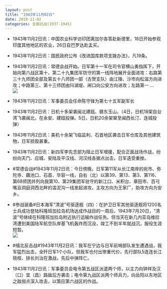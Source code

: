 ```yaml
---
layout: post
title: "1943年11月02日"
date: 2018-11-02
categories: 全面抗战(1937-1945)
---
```


<meta name="referrer" content="no-referrer" />

- 1943年11月2日讯：中国农业科学访印团离加尔各答赴新德里，18日开始参观印度其他地区的农业，26日自巴罗达赴孟买。 

- 1943年11月2日讯：国民政府公布《改进国库款项支拨办法》，凡19条。 

- 1943年11月2日讯：常德会战开始。日军第十一军在司令官横山勇指挥下，开始向第六战区第十、第二十九集团军防守的第一线阵地展开全面进攻：右路第三十九师团全部及第五十八师团一部（古贺支队）由江陵、沙市向松滋方向进攻；中路第三、第十三师团由阧湖堤、闸口向公安方向进攻；左路第一 ... <br/><img src="https://wx4.sinaimg.cn/large/aca367d8ly1fwu0nvb1k7j20c80bx3ym.jpg" />

- 1943年11月2日讯：军事委员会任命陈守锋为第七十五军副军长 

- 1943年11月2日讯：日机十多架袭闽北建瓯、赣东玉山。（4日，日机18架自台湾飞袭闽北，在永安、建瓯投弹。5日，日机20余架窜至闽西长汀、连城投弹） 

- 1943年11月2日讯：美机十余架飞临监利、石首地区袭击日军仓库及其他建筑物，日军损毁甚重。 

- 1943年11月2日讯：新四军李先念部为阻止日军增援，配合正面战场作战，纷纷向天门、应城、安陆及平汉线、河汉线各据点出击，日军迭受重挫。 

- #常德会战#1943年11月2日讯：今日傍晚，日军第11军从长江南岸的宛市、弥陀寺、藕池口、石首、华容一线，自右（北）以第39、第13、第3、第116、第68师团并列向我第10、第29集团军驻守的新江口、米积台、章田市、百弓嘴亘洞庭洞西北畔的滥泥沟一线发起进攻，主攻方向为王家厂，助攻方向为安乡。 

- #参战装备#日本海军“清波”号驱逐舰（四）：在护卫日军其他驱逐舰将1200名士兵成功登陆科隆班加拉岛机场达成作战目的一周后，1943年7月20日，“清波”号继续在科隆班加拉岛附近执行运输作战任务。但当天在新几内亚岛维拉湾遭到美国陆军航空队岸基飞机轰炸而沉没，竣工不到半年就战沉，服役生涯短暂。 <br/><img src="https://wx3.sinaimg.cn/large/aca367d8ly1fwthl89u67j21kw0z84d1.jpg" />

- #缅北反击战#1943年11月2日讯：我军在宁边与日军前哨部队发生遭遇战，我军猛烈出击，全歼日军1个小队，但我军也付出惨重代价，先行部队5连连长江晓桓、排长刘治在激战，先后中弹阵亡。 

- 1943年11月2日讯：军事委员会电令第五战区派遣两个师，以主力向钟祥及汉（口）宜（昌）路敌后方袭击；电令第九战区派两个师兵力，向岳阳以东地区之敌弱点深入攻击，以策应第六战区的作战。 

